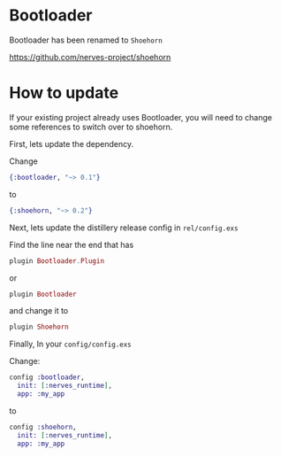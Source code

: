 # Bootloader

Bootloader has been renamed to 
`Shoehorn`

https://github.com/nerves-project/shoehorn

# How to update

If your existing project already uses Bootloader, you will
need to change some references to switch over to shoehorn.

First, lets update the dependency. 

Change

```elixir
{:bootloader, "~> 0.1"}
```

to

```elixir
{:shoehorn, "~> 0.2"}
```

Next, lets update the distillery release config in `rel/config.exs`

Find the line near the end that has

```elixir
plugin Bootloader.Plugin
```
or 
```elixir
plugin Bootloader
```

and change it to
```elixir
plugin Shoehorn
```

Finally, In your `config/config.exs`

Change:
```elixir
config :bootloader,
  init: [:nerves_runtime],
  app: :my_app
```

to 
```elixir
config :shoehorn,
  init: [:nerves_runtime],
  app: :my_app
```
